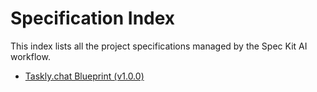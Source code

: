# Specification Index

This index lists all the project specifications managed by the Spec Kit AI workflow.

- [Taskly.chat Blueprint (v1.0.0)](../taskly-chat-blueprint/PROJECT_OVERVIEW.md)
